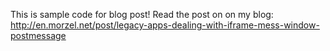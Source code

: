 This is sample code for blog post!
Read the post on on my blog: http://en.morzel.net/post/legacy-apps-dealing-with-iframe-mess-window-postmessage
